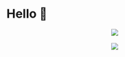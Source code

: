 # Hello 👋

<p align="center">
     <img src="https://github-readme-stats.vercel.app/api/top-langs/?username=4ly-a&layout=compact"/>
    <br/> <br/>
  <img src="https://github-readme-stats.vercel.app/api?username=4ly-a&show_icons=true&theme=tokyonight"/>
</p>
